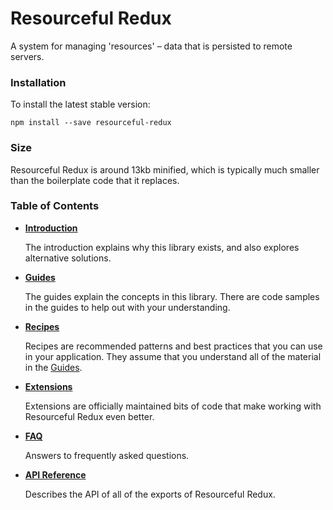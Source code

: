 # Resourceful Redux

A system for managing 'resources' – data that is persisted to remote servers.

### Installation

To install the latest stable version:

```
npm install --save resourceful-redux
```

### Size

Resourceful Redux is around 13kb minified, which is typically much smaller than
the boilerplate code that it replaces.

### Table of Contents

* **[Introduction](/docs/introduction/README.md)**

  The introduction explains why this library exists, and also explores
  alternative solutions.

* **[Guides](/docs/guides/README.md)**

  The guides explain the concepts in this library. There are code samples in the
  guides to help out with your understanding.

* **[Recipes](/docs/recipes/README.md)**

  Recipes are recommended patterns and best practices that you can use in your
  application. They assume that you understand all of the material in the
  [Guides](/docs/guides/README.md).

* **[Extensions](/docs/extensions/README.md)**

  Extensions are officially maintained bits of code that make working with
  Resourceful Redux even better.

* **[FAQ](/docs/faq/README.md)**

  Answers to frequently asked questions.

* **[API Reference](/docs/api-reference/README.md)**

  Describes the API of all of the exports of Resourceful Redux.
